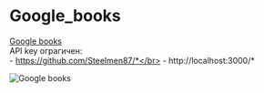 # Google_books

[Google books](https://steelmen87.github.io/Google_books/#/)
</br>API key ограгичен:</br>
                  - https://github.com/Steelmen87/*</br>
                  - http://localhost:3000/*
                  
![Google books](https://github.com/Steelmen87/Google_books/blob/master/image/gitBook.png)
